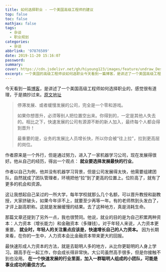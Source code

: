 ```yaml
---
title: 如何选择职业 - 一个美国高级工程师的建议
top: false
toc: false
mathjax: false
tags:
  - 杂谈
  - 职业规划
categories:
  - 杂谈
abbrlink: '97876509'
date: 2019-11-20 15:16:07
password:
summary:
cover: https://cdn.jsdelivr.net/gh/hiyoung123/images/feature/undraw_Designer_by46.svg
excerpt: 一个美国的高级工程师谈如何选职业今天看到一篇博客，是讲述了一个美国高级工程师如何选择职业的。
---
```


今天看到一篇[博客](https://github.com/ruanyf/weekly/blob/master/docs/issue-82.md)，是讲述了一个美国高级工程师如何选择职业的，感觉很有道理，于是摘抄过来。[原文地址](https://erikbern.com/2019/09/12/misc-unsolicited-career-advice.html)

> 停滞发展、或者缓慢发展的公司，完全是一个零和游戏。
>
> 如果你想晋升，必须等别人把位置空出来。你得到的，一定是其他人失去的。相比之下，快速发展的公司有源源不断的新人加入，最终每个人都会得到晋升！
>
> 最重要的是，业务的发展比人员增长快，所以你会被“往上拉”，拉到更高层的岗位。

作者原来是一个外行，但是通过努力，进入了一家机器学习公司，现在发展得很好。他从自己的经历，得出一个观点： **就业要选择发展最快的行业**。

作者以自己为例，他并没有机器学习背景，但是公司发展得太快，他需要组建团队，自然就成了团队管理者，环境把他“拉”到了更高的位置上。位阶高了，就有了更多的机会和资源。

这让我想起自己呆过的一所大学，每年学校就那么几个名额，可以晋升教授和副教授，大家挤破头，如果今年评不上，就要至少再等一年。有的老师熬到头发白了，才评上副高职称。这就是发展缓慢的结果。去了这种地方，真是消耗生命。

那篇文章还提到了另外一点，我也很赞同。他说，就业的目的是为自己积累两种资本：人力资本（增长能力）和金融资本（多赚钱）。对于年轻人来说，人力资本更重要。 **就业时，年轻人的关注重点应该是，快速增长自己的人力资本。** 因为长期来看，在你的一生中，人力资本会比金融资本带来更大的回报。

最快速形成人力资本的方法，就是去聪明人多的地方，从比你更聪明的人身上学习。跟高手在一起工作，你会成长得非常快。大公司虽然高手很多，但是你接触不到也没用。 **在一个快速发展的行业里面，加入一群聪明人组成的小团队，可能是事业成功的最佳方式。**

